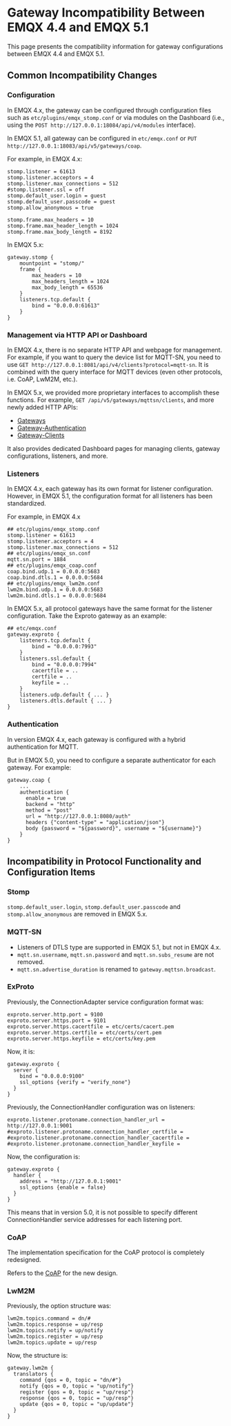 # Gateway Incompatibility Between EMQX 4.4 and EMQX 5.1

This page presents the compatibility information for gateway configurations between EMQX 4.4 and EMQX 5.1.

## Common Incompatibility Changes

### Configuration

In EMQX 4.x, the gateway can be configured through configuration files such as `etc/plugins/emqx_stomp.conf` or via modules on the Dashboard (i.e., using the `POST http://127.0.0.1:18084/api/v4/modules` interface).

In EMQX 5.1, all gateway can be configured in `etc/emqx.conf` or `PUT http://127.0.0.1:18083/api/v5/gateways/coap`.

For example, in EMQX 4.x:

```
stomp.listener = 61613
stomp.listener.acceptors = 4
stomp.listener.max_connections = 512
#stomp.listener.ssl = off
stomp.default_user.login = guest
stomp.default_user.passcode = guest
stomp.allow_anonymous = true

stomp.frame.max_headers = 10
stomp.frame.max_header_length = 1024
stomp.frame.max_body_length = 8192
```

In EMQX 5.x:

```
gateway.stomp {
    mountpoint = "stomp/"
    frame {
        max_headers = 10
        max_headers_length = 1024
        max_body_length = 65536
    }
    listeners.tcp.default {
        bind = "0.0.0.0:61613"
    }
}
```

### Management via HTTP API or Dashboard

In EMQX 4.x, there is no separate HTTP API and webpage for management. For example, if you want to query the device list for MQTT-SN, you need to use `GET http://127.0.0.1:8081/api/v4/clients?protocol=mqtt-sn`. It is combined with the query interface for MQTT devices (even other protocols, i.e. CoAP, LwM2M, etc.).

In EMQX 5.x, we provided more proprietary interfaces to accomplish these functions. For example, `GET /api/v5/gateways/mqttsn/clients`, and more newly added HTTP APIs:

- [Gateways](https://www.emqx.io/docs/zh/v5.0/admin/api-docs.html#tag/Gateways) 
- [Gateway-Authentication](https://www.emqx.io/docs/zh/v5.0/admin/api-docs.html#tag/Gateway-Authentication)
- [Gateway-Clients](https://www.emqx.io/docs/zh/v5.0/admin/api-docs.html#tag/Gateway-Clients) 

It also provides dedicated Dashboard pages for managing clients, gateway configurations, listeners, and more.

### Listeners

In EMQX 4.x, each gateway has its own format for listener configuration. However, in EMQX 5.1, the configuration format for all listeners has been standardized. 

For example, in EMQX 4.x

```
## etc/plugins/emqx_stomp.conf
stomp.listener = 61613
stomp.listener.acceptors = 4
stomp.listener.max_connections = 512
## etc/plugins/emqx_sn.conf
mqtt.sn.port = 1884
## etc/plugins/emqx_coap.conf
coap.bind.udp.1 = 0.0.0.0:5683
coap.bind.dtls.1 = 0.0.0.0:5684
## etc/plugins/emqx_lwm2m.conf
lwm2m.bind.udp.1 = 0.0.0.0:5683
lwm2m.bind.dtls.1 = 0.0.0.0:5684
```

In EMQX 5.x, all protocol gateways have the same format for the listener configuration. Take the Exproto gateway as an example:

```
## etc/emqx.conf
gateway.exproto {
    listeners.tcp.default {
        bind = "0.0.0.0:7993"
    }
    listeners.ssl.default {
        bind = "0.0.0.0:7994"
        cacertfile = ..
        certfile = ..
        keyfile = ..
    }
    listeners.udp.default { ... }
    listeners.dtls.default { ... }
}
```

### Authentication

In version EMQX 4.x, each gateway is configured with a hybrid authentication for MQTT.

But in EMQX 5.0, you need to configure a separate authenticator for each gateway. For example:

```
gateway.coap {
    ...
    authentication {
      enable = true
      backend = "http"
      method = "post"
      url = "http://127.0.0.1:8080/auth"
      headers {"content-type" = "application/json"}
      body {password = "${password}", username = "${username}"}
    }
}
```

## Incompatibility in Protocol Functionality and Configuration Items

### Stomp

`stomp.default_user.login`, `stomp.default_user.passcode` and `stomp.allow_anonymous` are removed in EMQX 5.x.

### MQTT-SN

- Listeners of DTLS type are supported in EMQX 5.1, but not in EMQX 4.x.
- `mqtt.sn.username`, `mqtt.sn.password` and `mqtt.sn.subs_resume` are not removed.
- `mqtt.sn.advertise_duration` is renamed to `gateway.mqttsn.broadcast`.

### ExProto

Previously, the ConnectionAdapter service configuration format was:

```
exproto.server.http.port = 9100
exproto.server.https.port = 9101
exproto.server.https.cacertfile = etc/certs/cacert.pem
exproto.server.https.certfile = etc/certs/cert.pem
exproto.server.https.keyfile = etc/certs/key.pem
```

Now, it is:

```
gateway.exproto {
  server {
    bind = "0.0.0.0:9100"
    ssl_options {verify = "verify_none"}
  }
}
```

Previously, the ConnectionHandler configuration was on listeners:

```
exproto.listener.protoname.connection_handler_url = http://127.0.0.1:9001
#exproto.listener.protoname.connection_handler_certfile =
#exproto.listener.protoname.connection_handler_cacertfile =
#exproto.listener.protoname.connection_handler_keyfile =
```

Now, the configuration is:

```
gateway.exproto {
  handler {
    address = "http://127.0.0.1:9001"
    ssl_options {enable = false}
  }
}
```

This means that in version 5.0, it is not possible to specify different ConnectionHandler service addresses for each listening port.

### CoAP

The implementation specification for the CoAP protocol is completely redesigned.

Refers to the [CoAP](../gateway/coap.md) for the new design.

### LwM2M

Previously, the option structure was:

```
lwm2m.topics.command = dn/#
lwm2m.topics.response = up/resp
lwm2m.topics.notify = up/notify
lwm2m.topics.register = up/resp
lwm2m.topics.update = up/resp
```

Now, the structure is:

```
gateway.lwm2m {
  translators {
    command {qos = 0, topic = "dn/#"}
    notify {qos = 0, topic = "up/notify"}
    register {qos = 0, topic = "up/resp"}
    response {qos = 0, topic = "up/resp"}
    update {qos = 0, topic = "up/update"}
  }
}
```